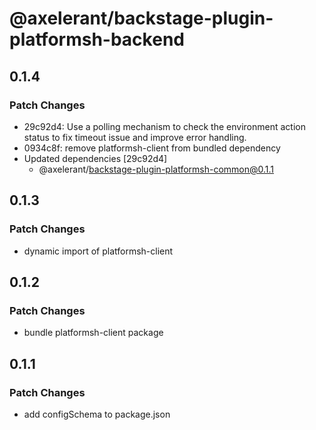 # @axelerant/backstage-plugin-platformsh-backend

## 0.1.4

### Patch Changes

- 29c92d4: Use a polling mechanism to check the environment action status to fix timeout issue and improve error handling.
- 0934c8f: remove platformsh-client from bundled dependency
- Updated dependencies [29c92d4]
  - @axelerant/backstage-plugin-platformsh-common@0.1.1

## 0.1.3

### Patch Changes

- dynamic import of platformsh-client

## 0.1.2

### Patch Changes

- bundle platformsh-client package

## 0.1.1

### Patch Changes

- add configSchema to package.json
